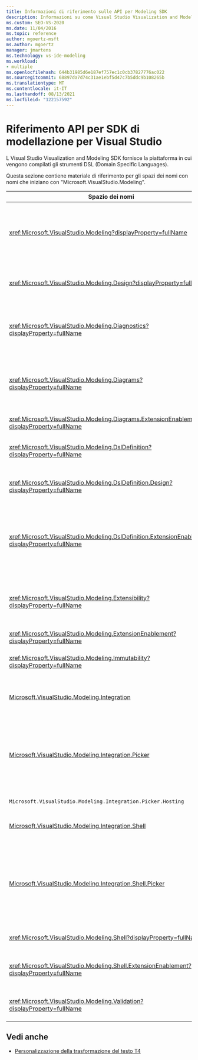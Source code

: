 ```yaml
---
title: Informazioni di riferimento sulle API per Modeling SDK
description: Informazioni su come Visual Studio Visualization and Modeling SDK fornisce la piattaforma in cui vengono compilati gli strumenti DSL (Domain Specific Languages).
ms.custom: SEO-VS-2020
ms.date: 11/04/2016
ms.topic: reference
author: mgoertz-msft
ms.author: mgoertz
manager: jmartens
ms.technology: vs-ide-modeling
ms.workload:
- multiple
ms.openlocfilehash: 644b31985d6e187ef757ec1c0cb37827776ac022
ms.sourcegitcommit: 68897da7d74c31ae1ebf5d47c7b5ddc9b108265b
ms.translationtype: MT
ms.contentlocale: it-IT
ms.lasthandoff: 08/13/2021
ms.locfileid: "122157592"
---
```

# <a name="api-reference-for-modeling-sdk-for-visual-studio"></a>Riferimento API per SDK di modellazione per Visual Studio

L Visual Studio Visualization and Modeling SDK fornisce la piattaforma in cui vengono compilati gli strumenti DSL (Domain Specific Languages).

Questa sezione contiene materiale di riferimento per gli spazi dei nomi con nomi che iniziano con "Microsoft.VisualStudio.Modeling".

|Spazio dei nomi|Content|
|-|-|
|<xref:Microsoft.VisualStudio.Modeling?displayProperty=fullName>|Classi come ModelElement, che è la classe di base di tutte le classi di dominio definite in un DSL.|
|<xref:Microsoft.VisualStudio.Modeling.Design?displayProperty=fullName>|Classi che fanno parte di una definizione DSL.|
|<xref:Microsoft.VisualStudio.Modeling.Diagnostics?displayProperty=fullName>|Visualizzatore archivio modelli e strumenti di misurazione delle prestazioni.|
|<xref:Microsoft.VisualStudio.Modeling.Diagrams?displayProperty=fullName>|Classi come ShapeElement, che è la classe di base di tutte le forme definite in un DSL.|
|<xref:Microsoft.VisualStudio.Modeling.Diagrams.ExtensionEnablement?displayProperty=fullName>|Metodi Gesture e Selection.|
|<xref:Microsoft.VisualStudio.Modeling.DslDefinition?displayProperty=fullName>|API di Progettazione definizioni DSL.|
|<xref:Microsoft.VisualStudio.Modeling.DslDefinition.Design?displayProperty=fullName>|Classi interne di Progettazione definizioni DSL.|
|<xref:Microsoft.VisualStudio.Modeling.DslDefinition.ExtensionEnablement?displayProperty=fullName>|Attributi che consentono di estendere la finestra di progettazione DSL con comandi, movimenti e convalida.|
|<xref:Microsoft.VisualStudio.Modeling.Extensibility?displayProperty=fullName>|Metodi di estensione per ModelElement che implementano l'estendibilità DSL.|
|<xref:Microsoft.VisualStudio.Modeling.ExtensionEnablement?displayProperty=fullName>|Attributi di estendibilità|
|<xref:Microsoft.VisualStudio.Modeling.Immutability?displayProperty=fullName>|Consente di rendere parti di un modello di sola lettura.|
|[Microsoft.VisualStudio.Modeling.Integration](/previous-versions/ee904412(v=vs.140))|L'API Modelbus, che consente di integrare modelli diversi.|
|[Microsoft.VisualStudio.Modeling.Integration.Picker](/previous-versions/ee904394(v=vs.140))|Finestra di dialogo che consente agli utenti di passare a modelli ed elementi per creare riferimenti modelbus.|
|`Microsoft.VisualStudio.Modeling.Integration.Picker.Hosting`|Servizio di selezione.|
|[Microsoft.VisualStudio.Modeling.Integration.Shell](/previous-versions/ee869435(v=vs.140))|Framework dell'adapter modelbus per Visual Studio.|
|[Microsoft.VisualStudio.Modeling.Integration.Shell.Picker](/previous-versions/ee886769(v=vs.140))|Finestra di dialogo Selezione che consente agli utenti di passare a modelli ed elementi per creare riferimenti modelbus.|
|<xref:Microsoft.VisualStudio.Modeling.Shell?displayProperty=fullName>|Interfaccia tra DSLs e Visual Studio.|
|<xref:Microsoft.VisualStudio.Modeling.Shell.ExtensionEnablement?displayProperty=fullName>|Consente di definire i comandi di menu di scelta rapida.|
|<xref:Microsoft.VisualStudio.Modeling.Validation?displayProperty=fullName>|Consente di definire i vincoli di convalida.|

## <a name="see-also"></a>Vedi anche

- [Personalizzazione della trasformazione del testo T4](../modeling/customizing-t4-text-transformation.md)
